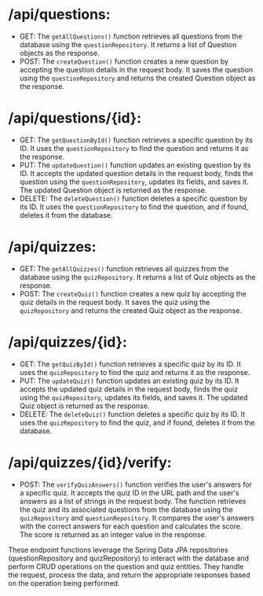 # /api/questions:

- GET: The `getAllQuestions()` function retrieves all questions from the database using the `questionRepository`. It returns a list of Question objects as the response.
- POST: The `createQuestion()` function creates a new question by accepting the question details in the request body. It saves the question using the `questionRepository` and returns the created Question object as the response.

# /api/questions/{id}:

- GET: The `getQuestionById()` function retrieves a specific question by its ID. It uses the `questionRepository` to find the question and returns it as the response.
- PUT: The `updateQuestion()` function updates an existing question by its ID. It accepts the updated question details in the request body, finds the question using the `questionRepository`, updates its fields, and saves it. The updated Question object is returned as the response.
- DELETE: The `deleteQuestion()` function deletes a specific question by its ID. It uses the `questionRepository` to find the question, and if found, deletes it from the database.

# /api/quizzes:

- GET: The `getAllQuizzes()` function retrieves all quizzes from the database using the `quizRepository`. It returns a list of Quiz objects as the response.
- POST: The `createQuiz()` function creates a new quiz by accepting the quiz details in the request body. It saves the quiz using the `quizRepository` and returns the created Quiz object as the response.

# /api/quizzes/{id}:

- GET: The `getQuizById()` function retrieves a specific quiz by its ID. It uses the `quizRepository` to find the quiz and returns it as the response.
- PUT: The `updateQuiz()` function updates an existing quiz by its ID. It accepts the updated quiz details in the request body, finds the quiz using the `quizRepository`, updates its fields, and saves it. The updated Quiz object is returned as the response.
- DELETE: The `deleteQuiz()` function deletes a specific quiz by its ID. It uses the `quizRepository` to find the quiz, and if found, deletes it from the database.

# /api/quizzes/{id}/verify:

- POST: The `verifyQuizAnswers()` function verifies the user's answers for a specific quiz. It accepts the quiz ID in the URL path and the user's answers as a list of strings in the request body. The function retrieves the quiz and its associated questions from the database using the `quizRepository` and `questionRepository`. It compares the user's answers with the correct answers for each question and calculates the score. The score is returned as an integer value in the response.

These endpoint functions leverage the Spring Data JPA repositories (questionRepository and quizRepository) to interact with the database and perform CRUD operations on the question and quiz entities. They handle the request, process the data, and return the appropriate responses based on the operation being performed.
